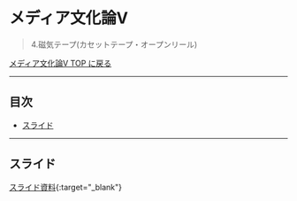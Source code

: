 # メディア文化論V<!-- omit in toc -->
>  4.磁気テープ(カセットテープ・オープンリール)

[メディア文化論V TOP に戻る](./index.md)

---
## 目次<!-- omit in toc -->
- [スライド](#スライド)


---

## スライド

[スライド資料](./mct5_04slide.pdf){:target="_blank"}

